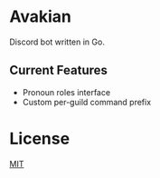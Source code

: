 # Avakian

Discord bot written in Go.

## Current Features
* Pronoun roles interface
* Custom per-guild command prefix

# License
[MIT](LICENSE)